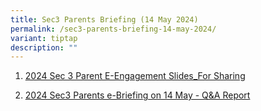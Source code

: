 ```yaml
---
title: Sec3 Parents Briefing (14 May 2024)
permalink: /sec3-parents-briefing-14-may-2024/
variant: tiptap
description: ""
---
```

<ol data-tight="true" class="tight">
<li>
<p><a href="https://drive.google.com/file/d/1IG7gcxWWLF_HFTz0A2dhAhxGygIuAgx8/view?usp=drive_link" rel="noopener noreferrer nofollow" target="_blank">2024 Sec 3 Parent E-Engagement Slides_For Sharing</a>
</p>
</li>
</ol>
<ol start="2" data-tight="true" class="tight">
<li>
<p><a href="https://drive.google.com/file/d/12sfrFZfS0bbiEYuMQLwi9E0AOEtVVksh/view?usp=sharing" rel="noopener noreferrer nofollow" target="_blank">2024 Sec3 Parents e-Briefing on 14 May - Q&amp;A Report </a>
<br>
</p>
</li>
</ol>
<p></p>